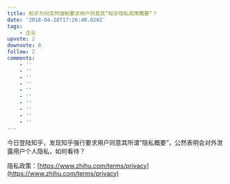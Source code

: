 ```yaml
---
title: 知乎为何突然强制要求用户同意其“知乎隐私政策概要“？
date: '2018-04-28T17:26:48.026Z'
tags:
    - 企业
upvote: 2
downvote: 0
follow: 2
comments:
    - ''
    - ''
    - ''
    - ''
    - ''
    - ''
    - ''
    - ''
    - ''
    - ''
---
```


今日登陆知乎，发现知乎强行要求用户同意其所谓“隐私概要“，公然表明会对外泄露用户个人隐私，如何看待？

  

隐私政策：[https://www.zhihu.com/terms/privacy](https://www.zhihu.com/terms/privacy)
